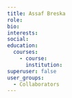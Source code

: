 ```yaml
---
title: Assaf Breska
role: 
bio:
interests:
social:
education:
  courses:
    - course: 
      institution: 
superuser: false
user_groups:
  - Collaborators
---
```


